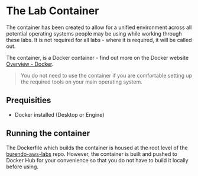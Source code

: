 # The Lab Container

The container has been created to allow for a unified environment across all potential operating systems people may be using while working through these labs.
It is not required for all labs - where it is required, it will be called out.

The container, is a Docker container - find out more on the Docker website [Overview - Docker](https://docs.docker.com/get-started/).

> You do not need to use the container if you are comfortable setting up the required tools on your main operating system.

## Prequisities

- Docker installed (Desktop or Engine)

## Running the container

The Dockerfile which builds the container is housed at the root level of the [burendo-aws-labs](https://github.com/BurendoUK/burendo-aws-labs) repo.
However, the container is built and pushed to Docker Hub for your convenience so that you do not have to build it locally before using.
